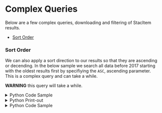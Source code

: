
# Complex Queries
Below are a few complex queries, downloading and filtering of StacItem results.

- [Sort Order](#sort-order)

### Sort Order
We can also apply a sort direction to our results so that they are ascending or decending. In the below sample we search all data before 2017 starting with the oldest results first by specifiying the `ASC`, ascending parameter. This is a complex query and can take a while.

**WARNING** this query will take a while.





<details><summary>Python Code Sample</summary>


```python
# SORT Direction
from datetime import date, datetime, timezone
from nsl.stac import utils
from nsl.stac.client import NSLClient
from epl.protobuf.stac_pb2 import StacRequest
from epl.protobuf.query_pb2 import TimestampField, LT, ASC

# the utils package has a helper for converting `date` or 
# `datetime` objects to google.protobuf.Timestamp protobufs
start_timestamp = utils.pb_timestamp(date(2019, 8, 20))
# make a filter that selects all data on or after January 1st, 2017
time_query = TimestampField(value=start_timestamp, rel_type=LT, sort_direction=ASC)
stac_request = StacRequest(datetime=time_query, limit=2)
client = NSLClient()
for stac_item in client.search(stac_request):
    print("Stac item id {0}, date, {1}, is before {2}:{3}".format(
        stac_item.id,
        datetime.fromtimestamp(stac_item.observed.seconds, tz=timezone.utc).isoformat(),
        datetime.fromtimestamp(start_timestamp.seconds, tz=timezone.utc).isoformat(),
        stac_item.observed.seconds < start_timestamp.seconds))
```


</details>




<details><summary>Python Print-out</summary>


```text
    nsl client connecting to stac service at: eap.nearspacelabs.net:9090
    
    Stac item id 20191122T130410Z_640_ST2_POM1, date, 2019-04-12T12:16:02+00:00, is before 2019-08-20T00:00:00+00:00:True
    Stac item id 20191122T130408Z_641_ST2_POM1, date, 2019-04-12T12:16:15+00:00, is before 2019-08-20T00:00:00+00:00:True
```


</details>







<details><summary>Python Code Sample</summary>


```python

```


</details>


